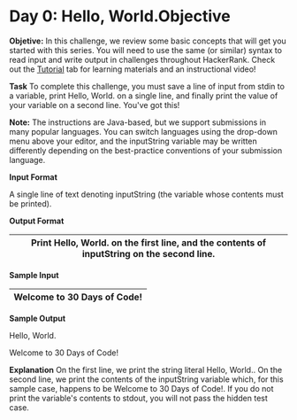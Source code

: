# Day 0: Hello, World.Objective

**Objetive:**
In this challenge, we review some basic concepts that will get you started with this series. You will need to use the same (or similar) syntax to read input and write output in challenges throughout HackerRank. Check out the [Tutorial](https://www.hackerrank.com/challenges/30-hello-world/tutorial) tab for learning materials and an instructional video!

**Task**
To complete this challenge, you must save a line of input from stdin to a variable, print Hello, World. on a single line, and finally print the value of your variable on a second line.
You've got this!

**Note:** The instructions are Java-based, but we support submissions in many popular languages. You can switch languages using the drop-down menu above your editor, and the inputString variable may be written differently depending on the best-practice conventions of your submission language.

**Input Format**

A single line of text denoting inputString (the variable whose contents must be printed).

**Output Format**

| Print Hello, World. on the first line, and the contents of inputString on the second line. |
|--|

**Sample Input**

| Welcome to 30 Days of Code! |
|--|

**Sample Output**

Hello, World. 

Welcome to 30 Days of Code!

**Explanation**
On the first line, we print the string literal Hello, World.. On the second line, we print the contents of the inputString variable which, for this sample case, happens to be Welcome to 30 Days of Code!. If you do not print the variable's contents to stdout, you will not pass the hidden test case.
